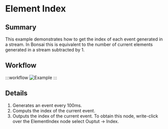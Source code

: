 # Element Index

## Summary
This example demonstrates how to get the index of each event generated in a stream. In Bonsai this is equivalent to the number of current elements generated in a stream subtracted by 1.

## Workflow

:::workflow
![Example](~/workflows/ReactiveExamples/ElementIndex/ElementIndex.bonsai)
:::

## Details
1. Generates an event every 100ms.
2. Computs the index of the current event.
3. Outputs the index of the current event. To obtain this node, write-click over the ElementIndex node select Ouptut -> Index.

